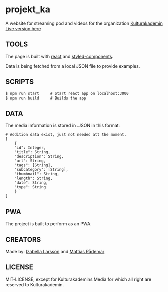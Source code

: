 # projekt_ka

A website for streaming pod and videos for the organization [Kulturakademin](http://www.kulturakademin.com)
[Live version here](http://projekt-ka.netlify.com)

## TOOLS

The page is built with [react](https://github.com/facebook/react) and [styled-components](https://github.com/styled-components/styled-components).

Data is being fetched from a local JSON file to provide examples.

## SCRIPTS

```SH
$ npm run start     # Start react app on localhost:3000
$ npm run build     # Builds the app
```

## DATA

The media information is stored in .JSON in this format:

```SH
# Addition data exist, just not needed att the moment.
[
    {
	"id": Integer,
	"title": String,
	"description": String,
	"url": String,
	"tags": [String],
	"subcategory": [String],
	"thumbnail": String,
	"length": String,
	"date": String,
	"type": String
    }
]
```

## PWA

The project is built to perform as an PWA.

## CREATORS

Made by: [Izabella Larsson](https://github.com/izabellalarsson/) and [Mattias Rådemar](https://github.com/raademar)

## LICENSE

MIT-LICENSE, except for Kulturakademins Media for which all right are reserved to Kulturakademin.
